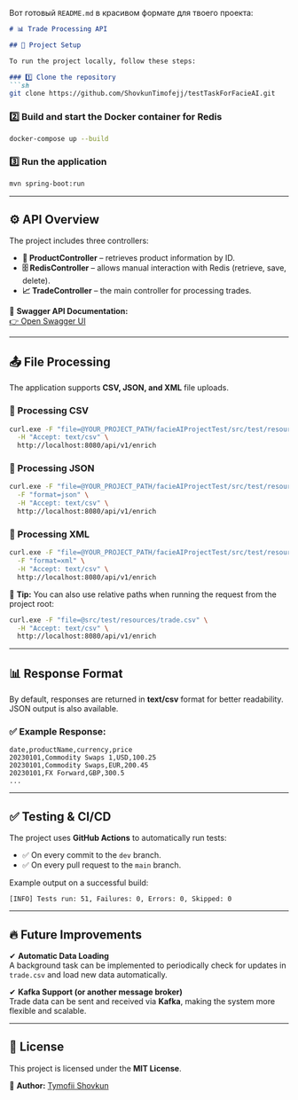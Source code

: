 Вот готовый `README.md` в красивом формате для твоего проекта:  

```md
# 📊 Trade Processing API

## 🚀 Project Setup  

To run the project locally, follow these steps:  

### 1️⃣ Clone the repository  
```sh
git clone https://github.com/ShovkunTimofejj/testTaskForFacieAI.git  
```

### 2️⃣ Build and start the Docker container for Redis  
```sh
docker-compose up --build
```

### 3️⃣ Run the application  
```sh
mvn spring-boot:run
```

---

## ⚙️ API Overview  

The project includes three controllers:  

- **🛒 ProductController** – retrieves product information by ID.  
- **🗄️ RedisController** – allows manual interaction with Redis (retrieve, save, delete).  
- **📈 TradeController** – the main controller for processing trades.  

📌 **Swagger API Documentation:**  
[👉 Open Swagger UI](http://localhost:8080/swagger-ui/index.html#/)

---

## 📤 File Processing  

The application supports **CSV, JSON, and XML** file uploads.  

### 📌 Processing CSV  
```sh
curl.exe -F "file=@YOUR_PROJECT_PATH/facieAIProjectTest/src/test/resources/trade.csv" \
  -H "Accept: text/csv" \
  http://localhost:8080/api/v1/enrich
```

### 📌 Processing JSON  
```sh
curl.exe -F "file=@YOUR_PROJECT_PATH/facieAIProjectTest/src/test/resources/trade.json" \
  -F "format=json" \
  -H "Accept: text/csv" \
  http://localhost:8080/api/v1/enrich
```

### 📌 Processing XML  
```sh
curl.exe -F "file=@YOUR_PROJECT_PATH/facieAIProjectTest/src/test/resources/trade.xml" \
  -F "format=xml" \
  -H "Accept: text/csv" \
  http://localhost:8080/api/v1/enrich
```

🔹 **Tip:** You can also use relative paths when running the request from the project root:  
```sh
curl.exe -F "file=@src/test/resources/trade.csv" \
  -H "Accept: text/csv" \
  http://localhost:8080/api/v1/enrich
```

---

## 📊 Response Format  

By default, responses are returned in **text/csv** format for better readability. JSON output is also available.  

### ✅ Example Response:  
```
date,productName,currency,price
20230101,Commodity Swaps 1,USD,100.25
20230101,Commodity Swaps,EUR,200.45
20230101,FX Forward,GBP,300.5
...
```

---

## ✅ Testing & CI/CD  

The project uses **GitHub Actions** to automatically run tests:  
- ✅ On every commit to the `dev` branch.  
- ✅ On every pull request to the `main` branch.  

Example output on a successful build:  
```
[INFO] Tests run: 51, Failures: 0, Errors: 0, Skipped: 0
```

---

## 🔥 Future Improvements  

✔ **Automatic Data Loading**  
A background task can be implemented to periodically check for updates in `trade.csv` and load new data automatically.  

✔ **Kafka Support (or another message broker)**  
Trade data can be sent and received via **Kafka**, making the system more flexible and scalable.  

---

## 📜 License  

This project is licensed under the **MIT License**.  

📌 **Author:** [Tymofii Shovkun](https://github.com/ShovkunTimofejj)  

